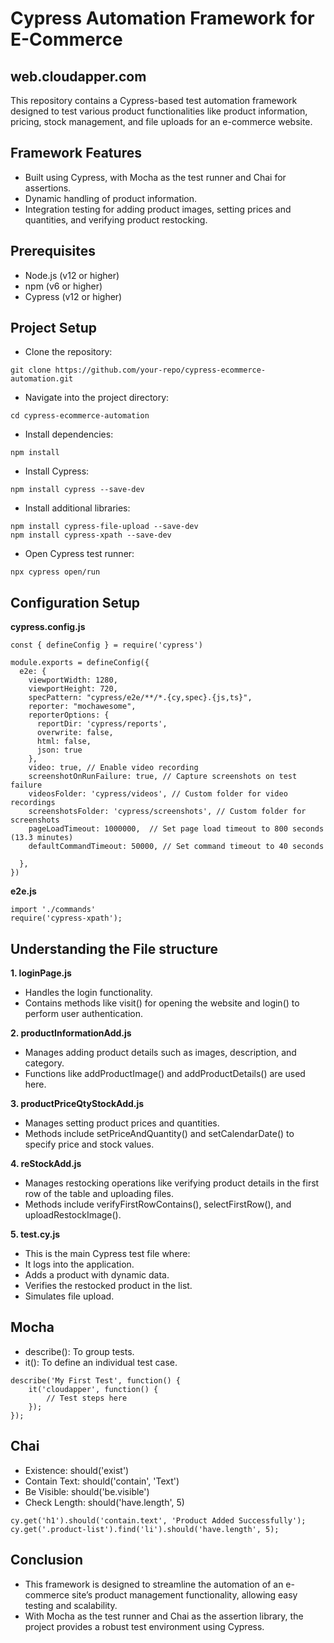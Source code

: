 <h1>Cypress Automation Framework for E-Commerce</h1>
<h2>web.cloudapper.com</h2>

This repository contains a Cypress-based test automation framework designed to test various product functionalities like product information, pricing, stock management, and file uploads for an e-commerce website.

## Framework Features
* Built using Cypress, with Mocha as the test runner and Chai for assertions.
* Dynamic handling of product information.
* Integration testing for adding product images, setting prices and quantities, and verifying product restocking.
## Prerequisites
* Node.js (v12 or higher)
* npm (v6 or higher)
* Cypress (v12 or higher)
## Project Setup
* Clone the repository:
```
git clone https://github.com/your-repo/cypress-ecommerce-automation.git
```
* Navigate into the project directory:
```
cd cypress-ecommerce-automation
```
* Install dependencies:
```
npm install
```
* Install Cypress:
```
npm install cypress --save-dev
```
* Install additional libraries:
```
npm install cypress-file-upload --save-dev
npm install cypress-xpath --save-dev
```
* Open Cypress test runner:
```
npx cypress open/run
```
## Configuration Setup 
**cypress.config.js**
```
const { defineConfig } = require('cypress')

module.exports = defineConfig({
  e2e: {
    viewportWidth: 1280,
    viewportHeight: 720,
    specPattern: "cypress/e2e/**/*.{cy,spec}.{js,ts}",
    reporter: "mochawesome",
    reporterOptions: {
      reportDir: 'cypress/reports',
      overwrite: false,
      html: false,
      json: true
    },
    video: true, // Enable video recording
    screenshotOnRunFailure: true, // Capture screenshots on test failure
    videosFolder: 'cypress/videos', // Custom folder for video recordings
    screenshotsFolder: 'cypress/screenshots', // Custom folder for screenshots
    pageLoadTimeout: 1000000,  // Set page load timeout to 800 seconds (13.3 minutes)
    defaultCommandTimeout: 50000, // Set command timeout to 40 seconds

  },
})
```
**e2e.js**
```
import './commands'
require('cypress-xpath');
```
## Understanding the File structure
**1. loginPage.js**
* Handles the login functionality.
* Contains methods like visit() for opening the website and login() to perform user authentication.
  
**2. productInformationAdd.js**
* Manages adding product details such as images, description, and category.
* Functions like addProductImage() and addProductDetails() are used here.
  
**3. productPriceQtyStockAdd.js**
* Manages setting product prices and quantities.
* Methods include setPriceAndQuantity() and setCalendarDate() to specify price and stock values.
  
**4. reStockAdd.js**
* Manages restocking operations like verifying product details in the first row of the table and uploading files.
* Methods include verifyFirstRowContains(), selectFirstRow(), and uploadRestockImage().
  
**5. test.cy.js**
* This is the main Cypress test file where:
* It logs into the application.
* Adds a product with dynamic data.
* Verifies the restocked product in the list.
* Simulates file upload.

## Mocha
* describe(): To group tests.
* it(): To define an individual test case.
```  
describe('My First Test', function() {
    it('cloudapper', function() {
        // Test steps here
    });
});
```
## Chai
* Existence: should('exist')
* Contain Text: should('contain', 'Text')
* Be Visible: should('be.visible')
* Check Length: should('have.length', 5)
```
cy.get('h1').should('contain.text', 'Product Added Successfully');
cy.get('.product-list').find('li').should('have.length', 5);
```

## Conclusion
* This framework is designed to streamline the automation of an e-commerce site’s product management functionality, allowing easy testing and scalability.
* With Mocha as the test runner and Chai as the assertion library, the project provides a robust test environment using Cypress.
